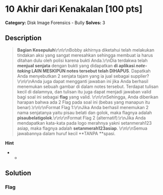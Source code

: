 # 10 Akhir dari Kenakalan [100 pts]

**Category:** Disk Image Forensics - Bully
**Solves:** 3

## Description
>**Bagian Kesepuluh**\r\n\r\nBobby akhirnya diketahui telah melakukan tindakan aksi yang sangat meresahkan sehingga membuat ia harus ditahan dulu oleh polisi karena bukti Anda.\r\nDia terdakwa telah **menjual senjata** dengan bukti yang didapatkan **di aplikasi *note-taking* LAIN MESKIPUN notes tersebut telah DIHAPUS**. Dapatkah Anda menyebutkan 2 senjata tajam yang ia jual sebagai supplier?\r\n\r\nAnda juga dapat mengganti jawaban ini jika Anda berhasil menemukan sebuah gambar di dalam notes tersebut. Terdapat tulisan kecil di dalamnya, dan tulisan itu juga dapat menjadi jawaban valid bagi soal ini sebagai **flag** yang valid. \r\n\r\nSehingga, Anda diberikan harapan bahwa ada 2 Flag pada soal ini (bebas yang manapun itu benar).\r\n\r\nFormat Flag 1:\r\nJika Anda berhasil menemukan 2 nama senjatanya yaitu pisau belati dan golok, maka flagnya adalah **pisaubelatigolok**.\r\n\r\nFormat Flag 2 (alternatif):\r\nJika Anda mendapatkan kata-kata pada logo merahnya yakni setanmerah123 asiap, maka flagnya adalah **setanmerah123asiap**. \r\n\r\nSemua jawabannya dalam huruf kecil **TANPA **spasi.

**Hint**
* -

## Solution

### Flag

